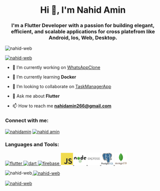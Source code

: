 <h1 align="center">Hi 👋, I'm Nahid Amin</h1>
<h3 align="center">I'm a Flutter Developer with a passion for building elegant, efficient, and scalable applications for cross platefrom like Android, Ios, Web, Desktop.</h3>

<p align="left"> <img src="https://komarev.com/ghpvc/?username=nahid-web&label=Profile%20views&color=0e75b6&style=flat" alt="nahid-web" /> </p>

<p align="left"> <a href="https://github.com/ryo-ma/github-profile-trophy"><img src="https://github-profile-trophy.vercel.app/?username=nahid-web" alt="nahid-web" /></a> </p>

- 🔭 I’m currently working on [WhatsAppClone](https://github.com/Nahid-web/whatsapp_clone.git)

- 🌱 I’m currently learning **Docker**

- 👯 I’m looking to collaborate on [TaskManagerApp](https://github.com/Nahid-web/task_app.git)

- 💬 Ask me about **Flutter**

- 📫 How to reach me **nahidamin266@gmail.com**

<h3 align="left">Connect with me:</h3>
<p align="left">
<a href="www.linkedin.com/in/nahid-amin-283950220" target="blank"><img align="center" src="https://raw.githubusercontent.com/rahuldkjain/github-profile-readme-generator/master/src/images/icons/Social/linked-in-alt.svg" alt="nahidamin" height="30" width="40" /></a>
<a href="https://www.facebook.com/nahid.amin.942/" target="blank"><img align="center" src="https://raw.githubusercontent.com/rahuldkjain/github-profile-readme-generator/master/src/images/icons/Social/facebook.svg" alt="nahid amin" height="30" width="40" /></a>
</p>

<h3 align="left">Languages and Tools:</h3>
<p align="left"> 

</a> <a href="https://flutter.dev" target="_blank" rel="noreferrer"> <img src="https://www.vectorlogo.zone/logos/flutterio/flutterio-icon.svg" alt="flutter" width="40" height="40"/> 
</a> <a href="https://dart.dev" target="_blank" rel="noreferrer"> <img src="https://www.vectorlogo.zone/logos/dartlang/dartlang-icon.svg" alt="dart" width="40" height="40"/> 
</a> <a href="https://firebase.google.com/" target="_blank" rel="noreferrer"> <img src="https://www.vectorlogo.zone/logos/firebase/firebase-icon.svg" alt="firebase" width="40" height="40"/> 
</a> <a href="https://developer.mozilla.org/en-US/docs/Web/JavaScript" target="_blank" rel="noreferrer"> <img src="https://raw.githubusercontent.com/devicons/devicon/master/icons/javascript/javascript-original.svg" alt="javascript" width="40" height="40"/> 
</a> <a href="https://nodejs.org" target="_blank" rel="noreferrer"> <img src="https://raw.githubusercontent.com/devicons/devicon/master/icons/nodejs/nodejs-original-wordmark.svg" alt="nodejs" width="40" height="40"/> 
</a> <a href="https://expressjs.com" target="_blank" rel="noreferrer"> <img src="https://raw.githubusercontent.com/devicons/devicon/master/icons/express/express-original-wordmark.svg" alt="express" width="40" height="40"/> 
</a> <a href="https://www.postgresql.org" target="_blank" rel="noreferrer"> <img src="https://raw.githubusercontent.com/devicons/devicon/master/icons/postgresql/postgresql-original-wordmark.svg" alt="postgresql" width="40" height="40"/>
</a> <a href="https://www.mongodb.com/" target="_blank" rel="noreferrer"> <img src="https://raw.githubusercontent.com/devicons/devicon/master/icons/mongodb/mongodb-original-wordmark.svg" alt="mongodb" width="40" height="40"/>

<p><img align="left" src="https://github-readme-stats.vercel.app/api/top-langs?username=nahid-web&show_icons=true&locale=en&layout=compact" alt="nahid-web" /></p>


<p>&nbsp;<img align="center" src="https://github-readme-stats.vercel.app/api?username=nahid-web&show_icons=true&locale=en" alt="nahid-web" /></p>


<p><img align="center" src="https://github-readme-streak-stats.herokuapp.com/?user=nahid-web&" alt="nahid-web" /></p>
